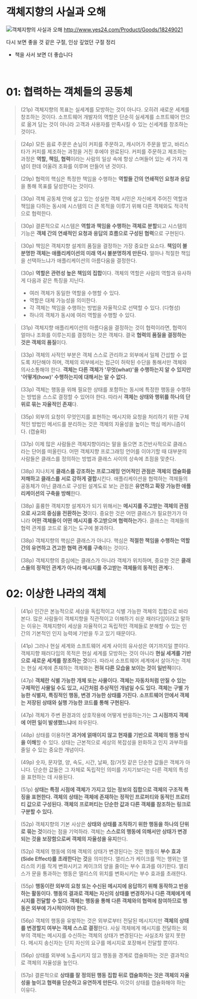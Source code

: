 # 객체지향의 사실과 오해
![객체지향의 사실과 오해](http://image.yes24.com/momo/TopCate511/MidCate005/51040273.jpg)
http://www.yes24.com/Product/Goods/18249021

다시 보면 좋을 것 같은 구절, 인상 깊었던 구절 정리
- 책을 사서 보면 더 좋습니다

<br>

# 01: 협력하는 객체들의 공동체
> (21p) 객체지향의 목표는 실세계를 모방하는 것이 아니다. 오히려 새로운 세계를 창조하는 것이다. 소프트웨어 개발자의 역할은 단순히 실세계를 소프트웨어 안으로 옮겨 담는 것이 아니라 고객과 사용자를 만족시킬 수 있는 신세계를 창조하는 것이다.

> (24p) 모든 음료 주문은 손님이 커피를 주문하고, 캐시어가 주문을 받고, 바리스타가 커피를 제조하는 과정을 거친 후에야 완료된다. 커피를 주문하고 제조하는 과정은 **역할, 책임, 협력**이라는 사람의 일상 속에 항상 스며들어 있는 세 가지 개념이 한데 어울려 조화를 이루며 만들어 낸 것이다.

> (29p) 협력의 핵심은 특정한 책임을 수행하는 **역할들 간의 연쇄적인 요청과 응답**을 통해 목표를 달성한다는 것이다.

> (30p) 객체 공동체 안에 살고 있는 성실한 객체 시민은 자신에게 주어진 역할과 책임을 다하는 동시에 시스템의 더 큰 목적을 이루기 위해 다른 객체와도 적극적으로 협력한다.

> (30p) 결론적으로 시스템은 **역할과 책임을 수행하는 객체로 분할**되고 시스템의 기능은 **객체 간의 연쇄적인 요청과 응답의 흐름으로 구성된 협력**으로 구현된다.

> (30p) 책임은 객체지향 설계의 품질을 결정하는 가장 중요한 요소다. **책임이 불분명한 객체는 애플리케이션의 미래 역시 불분명하게 만든다.** 얼마나 적절한 책임을 선택하느냐가 애플리케이션의 아름다움을 결정한다.

> (30p) **역할은 관련성 높은 책임의 집합**이다. 객체의 역할은 사람의 역할과 유사하게 다음과 같은 특징을 지닌다.
> - 여러 객체가 동일한 역할을 수행할 수 있다.
> - 역할은 대체 가능성을 의미한다.
> - 각 객체는 책임을 수행하는 방법을 자율적으로 선택할 수 있다. (다형성)
> - 하나의 객체가 동시에 여러 역할을 수행할 수 있다.

> (31p) 객체지향 애플리케이션의 아름다움을 결정하는 것이 협력이라면, 협력이 얼마나 조화를 이루는지를 결정하는 것은 객체다. 결국 **협력의 품질을 결정하는 것은 객체의 품질**이다. 

> (33p) 객체의 사적인 부분은 객체 스스로 관리하고 외부에서 일체 간섭할 수 없도록 차단해야 하며, 객체의 외부에서는 접근이 허락된 수단을 통해서만 객체와 의사소통해야 한다. **객체는 다른 객체가 '무엇(what)'을 수행하는지 알 수 있지만 '어떻게(how)' 수행하는지에 대해서는 알 수 없다.**

> (33p) 객체는 행동을 위해 필요한 상태를 포함하는 동시에 특정한 행동을 수행하는 방법을 스스로 결정할 수 있어야 한다. 따라서 **객체는 상태와 행위를 하나의 단위로 묶는 자율적인 존재**다.

> (35p) 외부의 요청이 무엇인지를 표현하는 메시지와 요청을 처리하기 위한 구체적인 방법인 메서드를 분리하는 것은 객체의 자율성을 높이는 핵심 메커니즘이다. (캡슐화)

> (37p) 이제 많은 사람들은 객체지향이라는 말을 들으면 조건반사적으로 클래스라는 단어를 떠올린다. 어떤 객체지향 프로그래밍 언어를 이야기할 때 대부분의 사람들은 클래스를 정의하는 방법과 클래스 사이의 상속에 초점을 맞춘다.

> (38p) 지나치게 **클래스를 강조하는 프로그래밍 언어적인 관점은 객체의 캡슐화를 저해하고 클래스를 서로 강하게 결합**시킨다. 애플리케이션을 협력하는 객체들의 공동체가 아닌 클래스로 구성된 설계도로 보는 관점은 **유연하고 확장 가능한 애플리케이션의 구축을 방해**한다.

> (38p) 훌륭한 객체지향 설계자가 되기 위해서는 **메시지를 주고받는 객체의 관점으로 사고의 중심을 전환하는 것**이다. 중요한 것은 어떤 클래스가 필요한가가 아니라 **어떤 객체들이 어떤 메시지를 주고받으며 협력하는가**다. 클래스는 객체들의 협력 관계를 코드로 옮기는 도구에 불과하다.

> (38p) 객체지향의 핵심은 클래스가 아니다. 핵심은 **적절한 책임을 수행하는 역할 간의 유연하고 견고한 협력 관계를 구축**하는 것이다.

> (38p) 객체지향의 중심에는 클래스가 아니라 객체가 위치하며, 중요한 것은 **클래스들의 정적인 관계가 아니라 메시지를 주고받는 객체들의 동적인 관계**다. 

# 02: 이상한 나라의 객체

> (41p) 인간은 본능적으로 세상을 독립적이고 식별 가능한 객체의 집합으로 바라본다. 많은 사람들이 객체지향을 직관적이고 이해하기 쉬운 패러다임이라고 말하는 이유는 객체지향이 세상을 자율적이고 독립적인 객체들로 분해할 수 있는 인간의 기본적인 인지 능력에 기반을 두고 있기 때문이다.

> (41p) 그러나 현실 세계와 소프트웨어 세계 사이의 유사성은 여기까지일 뿐이다. 객체지향 패러다임의 목적은 현실 세계를 모방하는 것이 아니라 **현실 세계를 기반으로 새로운 세계를 창조하는 것**이다. 따라서 소프트웨어 세계에서 살아가는 객체는 현실 세계에 존재하는 객체와는 **전혀 다른 모습을 보이는 것이 일반적**이다.

> (47p) **객체란 식별 가능한 개체 또는 사물이다. 객체는 자동차처럼 만질 수 있는 구체적인 사물일 수도 있고, 시간처럼 추상적인 개념일 수도 있다. 객체는 구별 가능한 식별자, 특징적인 행동, 변경 가능한 상태를 가진다. 소프트웨어 안에서 객체는 저장된 상태와 실행 가능한 코드를 통해 구현된다.**

> (47p) 객체가 주변 환경과의 상호작용에 어떻게 반응하는가는 **그 시점까지 객체에 어떤 일이 발생했느냐**에 좌우된다.

> (48p) 상태를 이용하면 **과거에 얽매이지 않고 현재를 기반으로 객체의 행동 방식을 이해**할 수 있다. 상태는 근본적으로 세상의 복잡성을 완화하고 인지 과부하를 줄일 수 있는 중요한 개념이다.

> (49p) 숫자, 문자열, 양, 속도, 시간, 날짜, 참/거짓 같은 단순한 값들은 객체가 아니다. 단순한 값들은 그 자체로 독립적인 의미를 가지기보다는 다른 객체의 특성을 표현하는 데 사용된다.

> (51p) **상태는 특정 시점에 객체가 가지고 있는 정보의 집합으로 객체의 구조적 특징을 표현한다. 객체의 상태는 객체에 존재하는 정적인 프로퍼티와 동적인 프로터티 값으로 구성된다. 객체의 프로퍼티는 단순한 값과 다른 객체를 참조하는 링크로 구분할 수 있다.**

> (52p) 객체지향의 기본 사상은 **상태와 상태를 조직하기 위한 행동을 하나의 단위로 묶는 것**이라는 점을 기억하라. 객체는 **스스로의 행동에 의해서만 상태가 변경되는 것을 보장함으로써 객체의 자율성을 유지**한다.

> (52p) 객체의 행동에 의해 객체의 상태가 변경된다는 것은 행동이 **부수 효과(Side Effect)를 초래한다는 것**을 의미한다. 앨리스가 케이크를 먹는 행위는 앨리스의 키를 작게 변화시키고 케이크의 양을 줄이는 부수 효과를 야기한다. 앨리스가 문을 통과하는 행동은 앨리스의 위치를 변화시키는 부수 효과를 초래한다.

> (55p) **행동이란 외부의 요청 또는 수신된 메시지에 응답하기 위해 동작하고 반응하는 활동이다. 행동의 결과로 객체는 자신의 상태를 변경하거나 다른 객체에게 메시지를 전달할 수 있다. 객체는 행동을 통해 다른 객체와의 협력에 참여하므로 행동은 외부에 가시적이어야 한다.**

> (56p) 객체의 행동을 유발하는 것은 외부로부터 전달된 메시지지만 **객체의 상태를 변경할지 여부는 객체 스스로 결정**한다. 사실 객체에게 메시지를 전달하는 외부의 객체는 메시지를 수신하는 객체의 상태가 변경된다는 사실조차 알지 못한다. 메시지 송신자는 단지 자신의 요구를 메시지로 포장해서 전달할 뿐이다.

> (56p) 상태를 외부에 노출시키지 않고 행동을 경계로 캡슐화하는 것은 결과적으로 객체의 자율성을 높인다.

> (57p) 결론적으로 **상태를 잘 정의된 행동 집합 뒤로 캡슐화하는 것은 객체의 자율성을 높이고 협력을 단순하고 유연하게 만든다.** 이것이 상태를 캡슐화해야 하는 이유다.
